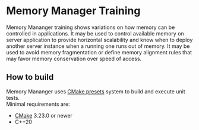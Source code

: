 # Memory Manager Training

Memory Mananger training shows variations on how memory can be controlled in applications.
It may be used to control available memory on server application to provide horizontal scalability
and know when to deploy another server instance when a running one runs out of memory.
It may be used to avoid memory fragmentation or define memory alignment rules that may favor
memory conservation over speed of access.

## How to build

Memory Mananger uses [CMake presets](https://cmake.org/cmake/help/latest/manual/cmake-presets.7.html) system to build and execute unit tests.  
Minimal requirements are:
- [CMake](https://cmake.org/download/) 3.23.0 or newer
- C++20
